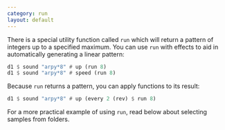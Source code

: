```yaml
---
category: run
layout: default
---
```


There is a special utility function called `run` which will return a pattern of
integers up to a specified maximum. You can use `run` with effects to aid in
automatically generating a linear pattern:

~~~haskell
d1 $ sound "arpy*8" # up (run 8)
d1 $ sound "arpy*8" # speed (run 8)
~~~

Because `run` returns a pattern, you can apply functions to its result:

~~~haskell
d1 $ sound "arpy*8" # up (every 2 (rev) $ run 8)
~~~

For a more practical example of using `run`, read below about
selecting samples from folders.
